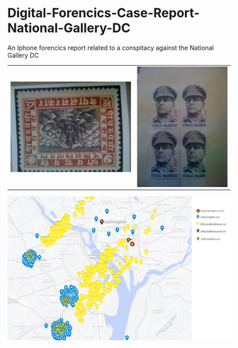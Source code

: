 # Digital-Forencics-Case-Report-National-Gallery-DC

An Iphone forencics report related to a conspitacy against the National Gallery DC


| | |
| --- | --- |
| ![Photos9](/Resources/Images/43393-IMG_0050.JPG) | ![Photos13](/Resources/Images/43401-IMG_0054.JPG) |

![City View](/Resources/Maps/generalView.png)
